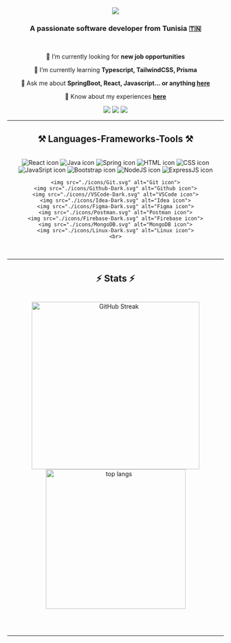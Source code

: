 <h1 align="center">
    <img src="https://readme-typing-svg.herokuapp.com/?font=Righteous&size=35&center=true&vCenter=true&width=500&height=70&duration=4000&lines=Hi+There!+👋;+I'm+Oussama+Njahi!;" />
</h1>

<h3 align="center">A passionate software developer from Tunisia 🇹🇳</h3>

<br/>

<div align="center">
 
 🔭 I’m currently looking for **new job opportunities**
 
 🌱 I’m currently learning **Typescript, TailwindCSS, Prisma**

💬 Ask me about **SpringBoot, React, Javascript... or anything [here](https://njahi-oussama.vercel.app)**

📄 Know about my experiences **[here](https://njahi-oussama.vercel.app/Resume.pdf)**


 </div>
 
<div align="center"> 
  <a href="mailto:njahioussama75@gmail.com"><img src="https://img.shields.io/badge/Gmail-333333?style=for-the-badge&logo=gmail&logoColor=red"/></a>
  <a href="https://www.linkedin.com/in/oussama-njahi/" target="_blank"><img src="https://img.shields.io/badge/LinkedIn-0077B5?style=for-the-badge&logo=linkedin&logoColor=white" target="_blank"/></a>
  <a href="https://njahi-oussama.vercel.app" target="_blank"><img src="https://img.shields.io/badge/Portfolio-FF5722?style=for-the-badge&logo=todoist&logoColor=white" target="_blank" /></a>
</div>

 <hr/>
 
<h2 align="center">⚒️ Languages-Frameworks-Tools ⚒️</h2>
<br/>
<div align="center">
    <img src="./icons/React-Dark.svg" alt="React icon">
    <img src="./icons/Java-Dark.svg" alt="Java icon">
    <img src="./icons/Spring-Dark.svg" alt="Spring icon">
    <img src="./icons/HTML.svg" alt="HTML icon">
    <img src="./icons/CSS.svg" alt="CSS icon">
    <img src="./icons/JavaScript.svg" alt="JavaSript icon">
    <img src="./icons/Bootstrap.svg" alt="Bootstrap icon">
    <img src="./icons/NodeJS-Dark.svg" alt="NodeJS icon">
    <img src="./icons/ExpressJS-Dark.svg" alt="ExpressJS icon">
    
    <img src="./icons/Git.svg" alt="Git icon">
    <img src="./icons/Github-Dark.svg" alt="Github icon">
    <img src="./icons//VSCode-Dark.svg" alt="VSCode icon">
    <img src="./icons/Idea-Dark.svg" alt="Idea icon">
    <img src="./icons/Figma-Dark.svg" alt="Figma icon">
    <img src="./icons/Postman.svg" alt="Postman icon">
    <img src="./icons/Firebase-Dark.svg" alt="Firebase icon">
    <img src="./icons/MongoDB.svg" alt="MongoDB icon">
    <img src="./icons/Linux-Dark.svg" alt="Linux icon">
    <br>
</div>


<br/>
<hr/>

<h2 align="center">⚡ Stats ⚡</h2>
<br>
<div align=center>
  <img width=390 src="https://github-readme-streak-stats-mocha-eight.vercel.app?user=Njahi98&theme=react" alt="GitHub Streak" />
  <br/>
  <img width=325 align="center" src="https://github-readme-stats.vercel.app/api/top-langs/?username=Njahi98&langs_count=8&layout=compact&theme=react&border_radius=10&size_weight=0.5&count_weight=0.5&exclude_repo=github-readme-stats" alt="top langs" />
</div>

<br/><br/>

<hr/>


